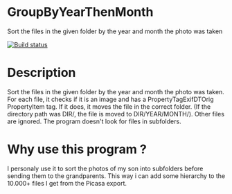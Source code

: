 GroupByYearThenMonth
====================

Sort the files in the given folder by the year and month the photo was taken

[![Build status](https://ci.appveyor.com/api/projects/status/2bun6p7gxotbb526/branch/master?svg=true)](https://ci.appveyor.com/project/FrancoisBard/groupbyyearthenmonth/branch/master)

Description
===========

Sort the files in the given folder by the year and month the photo was taken.
For each file, it checks if it is an image and has a PropertyTagExifDTOrig PropertyItem tag.
If it does, it moves the file in the correct folder.
(If the directory path was DIR/, the file is moved to DIR/YEAR/MONTH/).
Other files are ignored.
The program doesn't look for files in subfolders.

Why use this program ?
======================

I personaly use it to sort the photos of my son into subfolders before sending them to the grandparents. 
This way i can add some hierarchy to the 10.000+ files I get from the Picasa export.

